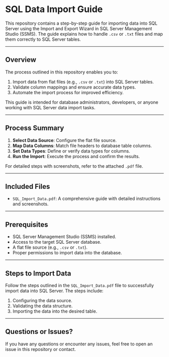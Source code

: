 # SQL Data Import Guide

This repository contains a step-by-step guide for importing data into SQL Server using the Import and Export Wizard in SQL Server Management Studio (SSMS). The guide explains how to handle `.csv` or `.txt` files and map them correctly to SQL Server tables.

---

## Overview
The process outlined in this repository enables you to:
1. Import data from flat files (e.g., `.csv` or `.txt`) into SQL Server tables.
2. Validate column mappings and ensure accurate data types.
3. Automate the import process for improved efficiency.

This guide is intended for database administrators, developers, or anyone working with SQL Server data import tasks.

---

## Process Summary
1. **Select Data Source**: Configure the flat file source.
2. **Map Data Columns**: Match file headers to database table columns.
3. **Set Data Types**: Define or verify data types for columns.
4. **Run the Import**: Execute the process and confirm the results.

For detailed steps with screenshots, refer to the attached `.pdf` file.

---

## Included Files
- `SQL_Import_Data.pdf`: A comprehensive guide with detailed instructions and screenshots.

---

## Prerequisites
- SQL Server Management Studio (SSMS) installed.
- Access to the target SQL Server database.
- A flat file source (e.g., `.csv` or `.txt`).
- Proper permissions to import data into the database.

---

## Steps to Import Data
Follow the steps outlined in the `SQL_Import_Data.pdf` file to successfully import data into SQL Server. The steps include:
1. Configuring the data source.
2. Validating the data structure.
3. Importing the data into the desired table.

---

## Questions or Issues?
If you have any questions or encounter any issues, feel free to open an issue in this repository or contact.

